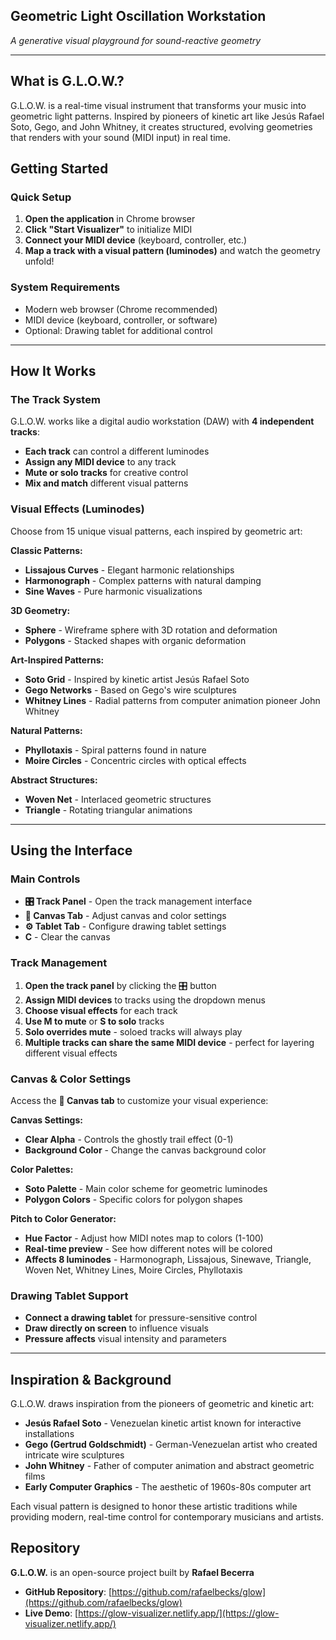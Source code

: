 ## Geometric Light Oscillation Workstation

*A generative visual playground for sound-reactive geometry*

---

## What is G.L.O.W.?

G.L.O.W. is a real-time visual instrument that transforms your music into geometric light patterns. Inspired by pioneers of kinetic art like Jesús Rafael Soto, Gego, and John Whitney, it creates structured, evolving geometries that renders with your sound (MIDI input) in real time.


## Getting Started

### Quick Setup
1. **Open the application** in Chrome browser
2. **Click "Start Visualizer"** to initialize MIDI
3. **Connect your MIDI device** (keyboard, controller, etc.)
4. **Map a track with a visual pattern (luminodes)** and watch the geometry unfold!

### System Requirements
- Modern web browser (Chrome recommended)
- MIDI device (keyboard, controller, or software)
- Optional: Drawing tablet for additional control

---

## How It Works

### The Track System
G.L.O.W. works like a digital audio workstation (DAW) with **4 independent tracks**:

- **Each track** can control a different luminodes
- **Assign any MIDI device** to any track
- **Mute or solo tracks** for creative control
- **Mix and match** different visual patterns

### Visual Effects (Luminodes)
Choose from 15 unique visual patterns, each inspired by geometric art:

**Classic Patterns:**
- **Lissajous Curves** - Elegant harmonic relationships
- **Harmonograph** - Complex patterns with natural damping
- **Sine Waves** - Pure harmonic visualizations

**3D Geometry:**
- **Sphere** - Wireframe sphere with 3D rotation and deformation
- **Polygons** - Stacked shapes with organic deformation

**Art-Inspired Patterns:**
- **Soto Grid** - Inspired by kinetic artist Jesús Rafael Soto
- **Gego Networks** - Based on Gego's wire sculptures
- **Whitney Lines** - Radial patterns from computer animation pioneer John Whitney

**Natural Patterns:**
- **Phyllotaxis** - Spiral patterns found in nature
- **Moire Circles** - Concentric circles with optical effects

**Abstract Structures:**
- **Woven Net** - Interlaced geometric structures
- **Triangle** - Rotating triangular animations

---

## Using the Interface

### Main Controls
- **🎛️ Track Panel** - Open the track management interface
- **🎨 Canvas Tab** - Adjust canvas and color settings
- **⚙️ Tablet Tab** - Configure drawing tablet settings
- **C** - Clear the canvas

### Track Management
1. **Open the track panel** by clicking the 🎛️ button
2. **Assign MIDI devices** to tracks using the dropdown menus
3. **Choose visual effects** for each track
4. **Use M to mute** or **S to solo** tracks
5. **Solo overrides mute** - soloed tracks will always play
6. **Multiple tracks can share the same MIDI device** - perfect for layering different visual effects

### Canvas & Color Settings
Access the **🎨 Canvas tab** to customize your visual experience:

**Canvas Settings:**
- **Clear Alpha** - Controls the ghostly trail effect (0-1)
- **Background Color** - Change the canvas background color

**Color Palettes:**
- **Soto Palette** - Main color scheme for geometric luminodes
- **Polygon Colors** - Specific colors for polygon shapes

**Pitch to Color Generator:**
- **Hue Factor** - Adjust how MIDI notes map to colors (1-100)
- **Real-time preview** - See how different notes will be colored
- **Affects 8 luminodes** - Harmonograph, Lissajous, Sinewave, Triangle, Woven Net, Whitney Lines, Moire Circles, Phyllotaxis

### Drawing Tablet Support
- **Connect a drawing tablet** for pressure-sensitive control
- **Draw directly on screen** to influence visuals
- **Pressure affects** visual intensity and parameters

---

## Inspiration & Background

G.L.O.W. draws inspiration from the pioneers of geometric and kinetic art:

- **Jesús Rafael Soto** - Venezuelan kinetic artist known for interactive installations
- **Gego (Gertrud Goldschmidt)** - German-Venezuelan artist who created intricate wire sculptures
- **John Whitney** - Father of computer animation and abstract geometric films
- **Early Computer Graphics** - The aesthetic of 1960s-80s computer art

Each visual pattern is designed to honor these artistic traditions while providing modern, real-time control for contemporary musicians and artists.

## Repository

**G.L.O.W.** is an open-source project built by **Rafael Becerra**

- **GitHub Repository**: [https://github.com/rafaelbecks/glow](https://github.com/rafaelbecks/glow)
- **Live Demo**: [https://glow-visualizer.netlify.app/](https://glow-visualizer.netlify.app/)
